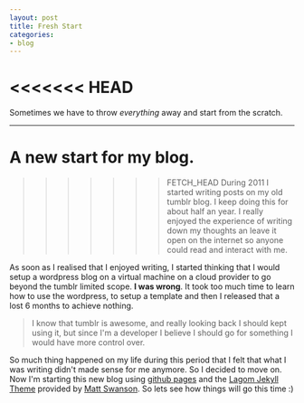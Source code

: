 ```yaml
---
layout: post
title: Fresh Start
categories:
- blog
---
```


<<<<<<< HEAD
=======
Sometimes we have to throw _everything_ away and start from the scratch.

---

# A new start for my blog.

>>>>>>> FETCH_HEAD
During 2011 I started writing posts on my old tumblr blog. I keep doing this for about half an year. I really enjoyed the experience of writing down my thoughts an leave it open on the internet so anyone could read and interact with me. 

As soon as I realised that I enjoyed writing, I started thinking that I would setup a wordpress blog on a virtual machine on a cloud provider to go beyond the tumblr limited scope. **I was wrong**. It took too much time to learn how to use the wordpress, to setup a template and then I released that a lost 6 months to achieve nothing. 

> I know that tumblr is awesome, and really looking back I should kept using it, but since I'm a developer I believe I should go for something I would have more control over. 

So much thing happened on my life during this period that I felt that what I was writing didn't made sense for me anymore. So I decided to move on. Now I'm starting this new blog using [github pages](http://pages.github.com) and the [Lagom Jekyll Theme](https://github.com/swanson/lagom) provided by [Matt Swanson](https://github.com/swanson). So lets see how things will go this time :)